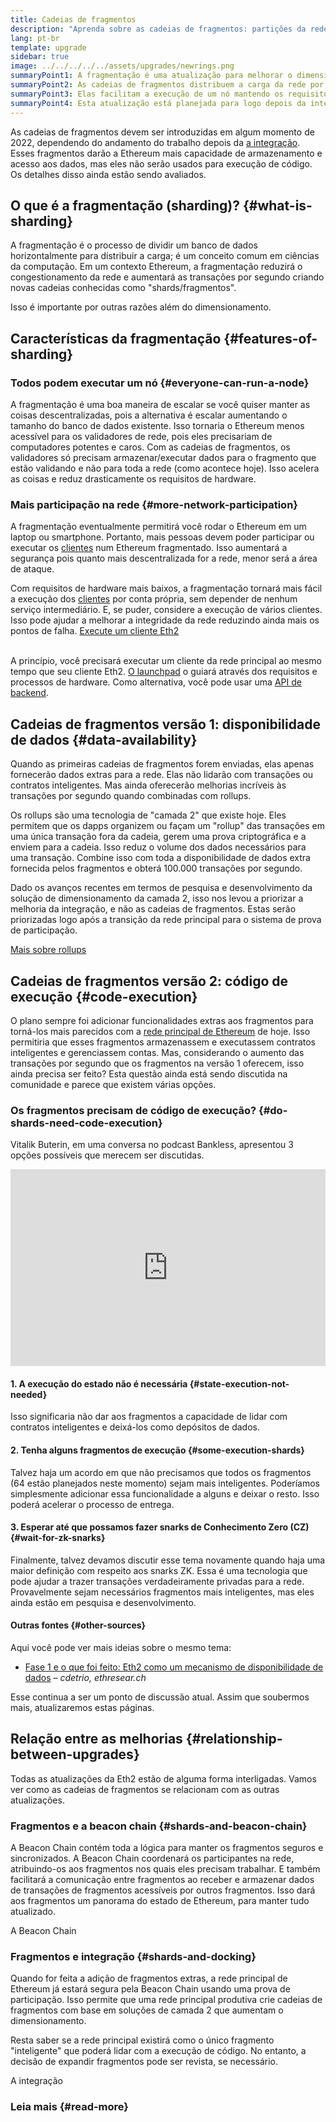 ```yaml
---
title: Cadeias de fragmentos
description: "Aprenda sobre as cadeias de fragmentos: partições da rede que aumentam a capacidade de transações de Ethereum e facilitam o seu funcionamento."
lang: pt-br
template: upgrade
sidebar: true
image: ../../../../../assets/upgrades/newrings.png
summaryPoint1: A fragmentação é uma atualização para melhorar o dimensionamento e a capacidade da Ethereum.
summaryPoint2: As cadeias de fragmentos distribuem a carga da rede por 64 novas cadeias.
summaryPoint3: Elas facilitam a execução de um nó mantendo os requisitos de hardware baixos.
summaryPoint4: Esta atualização está planejada para logo depois da integração da rede principal com a Beacon Chain.
---
```


<UpgradeStatus date="~2023">
    As cadeias de fragmentos devem ser introduzidas em algum momento de 2022, dependendo do andamento do trabalho depois da <a href="/upgrades/merge/">a integração</a>. Esses fragmentos darão a Ethereum mais capacidade de armazenamento e acesso aos dados, mas eles não serão usados para execução de código. Os detalhes disso ainda estão sendo avaliados.
</UpgradeStatus>

## O que é a fragmentação (sharding)? {#what-is-sharding}

A fragmentação é o processo de dividir um banco de dados horizontalmente para distribuir a carga; é um conceito comum em ciências da computação. Em um contexto Ethereum, a fragmentação reduzirá o congestionamento da rede e aumentará as transações por segundo criando novas cadeias conhecidas como "shards/fragmentos".

Isso é importante por outras razões além do dimensionamento.

## Características da fragmentação {#features-of-sharding}

### Todos podem executar um nó {#everyone-can-run-a-node}

A fragmentação é uma boa maneira de escalar se você quiser manter as coisas descentralizadas, pois a alternativa é escalar aumentando o tamanho do banco de dados existente. Isso tornaria o Ethereum menos acessível para os validadores de rede, pois eles precisariam de computadores potentes e caros. Com as cadeias de fragmentos, os validadores só precisam armazenar/executar dados para o fragmento que estão validando e não para toda a rede (como acontece hoje). Isso acelera as coisas e reduz drasticamente os requisitos de hardware.

### Mais participação na rede {#more-network-participation}

A fragmentação eventualmente permitirá você rodar o Ethereum em um laptop ou smartphone. Portanto, mais pessoas devem poder participar ou executar os [clientes](/developers/docs/nodes-and-clients/) num Ethereum fragmentado. Isso aumentará a segurança pois quanto mais descentralizada for a rede, menor será a área de ataque.

Com requisitos de hardware mais baixos, a fragmentação tornará mais fácil a execução dos [clientes](/developers/docs/nodes-and-clients/) por conta própria, sem depender de nenhum serviço intermediário. E, se puder, considere a execução de vários clientes. Isso pode ajudar a melhorar a integridade da rede reduzindo ainda mais os pontos de falha. [Execute um cliente Eth2](/upgrades/get-involved/)

<br />

<InfoBanner isWarning={true}>
  A princípio, você precisará executar um cliente da rede principal ao mesmo tempo que seu cliente Eth2. <a href="https://launchpad.ethereum.org" target="_blank">O launchpad</a> o guiará através dos requisitos e processos de hardware. Como alternativa, você pode usar uma <a href="/en/developers/docs/apis/backend/#available-libraries">API de backend</a>.
</InfoBanner>

## Cadeias de fragmentos versão 1: disponibilidade de dados {#data-availability}

Quando as primeiras cadeias de fragmentos forem enviadas, elas apenas fornecerão dados extras para a rede. Elas não lidarão com transações ou contratos inteligentes. Mas ainda oferecerão melhorias incríveis às transações por segundo quando combinadas com rollups.

Os rollups são uma tecnologia de "camada 2" que existe hoje. Eles permitem que os dapps organizem ou façam um "rollup" das transações em uma única transação fora da cadeia, gerem uma prova criptográfica e a enviem para a cadeia. Isso reduz o volume dos dados necessários para uma transação. Combine isso com toda a disponibilidade de dados extra fornecida pelos fragmentos e obterá 100.000 transações por segundo.

<InfoBanner isWarning={false}>
  Dado os avanços recentes em termos de pesquisa e desenvolvimento da solução de dimensionamento da camada 2, isso nos levou a priorizar a melhoria da integração, e não as cadeias de fragmentos. Estas serão priorizadas logo após a transição da rede principal para o sistema de prova de participação.

[Mais sobre rollups](/developers/docs/scaling/layer-2-rollups/)
</InfoBanner>

## Cadeias de fragmentos versão 2: código de execução {#code-execution}

O plano sempre foi adicionar funcionalidades extras aos fragmentos para torná-los mais parecidos com a [rede principal de Ethereum](/glossary/#mainnet) de hoje. Isso permitiria que esses fragmentos armazenassem e executassem contratos inteligentes e gerenciassem contas. Mas, considerando o aumento das transações por segundo que os fragmentos na versão 1 oferecem, isso ainda precisa ser feito? Esta questão ainda está sendo discutida na comunidade e parece que existem várias opções.

### Os fragmentos precisam de código de execução? {#do-shards-need-code-execution}

Vitalik Buterin, em uma conversa no podcast Bankless, apresentou 3 opções possíveis que merecem ser discutidas.

<iframe width="100%" height="315" src="https://www.youtube.com/embed/-R0j5AMUSzA?start=5841" frameborder="0" allow="accelerometer; autoplay; clipboard-write; encrypted-media; gyroscope; picture-in-picture" allowfullscreen mark="crwd-mark"></iframe>

#### 1. A execução do estado não é necessária {#state-execution-not-needed}

Isso significaria não dar aos fragmentos a capacidade de lidar com contratos inteligentes e deixá-los como depósitos de dados.

#### 2. Tenha alguns fragmentos de execução {#some-execution-shards}

Talvez haja um acordo em que não precisamos que todos os fragmentos (64 estão planejados neste momento) sejam mais inteligentes. Poderíamos simplesmente adicionar essa funcionalidade a alguns e deixar o resto. Isso poderá acelerar o processo de entrega.

#### 3. Esperar até que possamos fazer snarks de Conhecimento Zero (CZ) {#wait-for-zk-snarks}

Finalmente, talvez devamos discutir esse tema novamente quando haja uma maior definição com respeito aos snarks ZK. Essa é uma tecnologia que pode ajudar a trazer transações verdadeiramente privadas para a rede. Provavelmente sejam necessários fragmentos mais inteligentes, mas eles ainda estão em pesquisa e desenvolvimento.

#### Outras fontes {#other-sources}

Aqui você pode ver mais ideias sobre o mesmo tema:

- [Fase 1 e o que foi feito: Eth2 como um mecanismo de disponibilidade de dados](https://ethresear.ch/t/phase-one-and-done-eth2-as-a-data-availability-engine/5269/8) – _cdetrio, ethresear.ch_

Esse continua a ser um ponto de discussão atual. Assim que soubermos mais, atualizaremos estas páginas.

## Relação entre as melhorias {#relationship-between-upgrades}

Todas as atualizações da Eth2 estão de alguma forma interligadas. Vamos ver como as cadeias de fragmentos se relacionam com as outras atualizações.

### Fragmentos e a beacon chain {#shards-and-beacon-chain}

A Beacon Chain contém toda a lógica para manter os fragmentos seguros e sincronizados. A Beacon Chain coordenará os participantes na rede, atribuindo-os aos fragmentos nos quais eles precisam trabalhar. E também facilitará a comunicação entre fragmentos ao receber e armazenar dados de transações de fragmentos acessíveis por outros fragmentos. Isso dará aos fragmentos um panorama do estado de Ethereum, para manter tudo atualizado.

<ButtonLink to="/upgrades/beacon-chain/">
  A Beacon Chain
</ButtonLink>

### Fragmentos e integração {#shards-and-docking}

Quando for feita a adição de fragmentos extras, a rede principal de Ethereum já estará segura pela Beacon Chain usando uma prova de participação. Isso permite que uma rede principal produtiva crie cadeias de fragmentos com base em soluções de camada 2 que aumentam o dimensionamento.

Resta saber se a rede principal existirá como o único fragmento "inteligente" que poderá lidar com a execução de código. No entanto, a decisão de expandir fragmentos pode ser revista, se necessário.

<div>
  <ButtonLink to="/upgrades/merge/">A integração</ButtonLink>
</div>

<Divider />

### Leia mais {#read-more}

<EthUpgradeShardChainsList />
